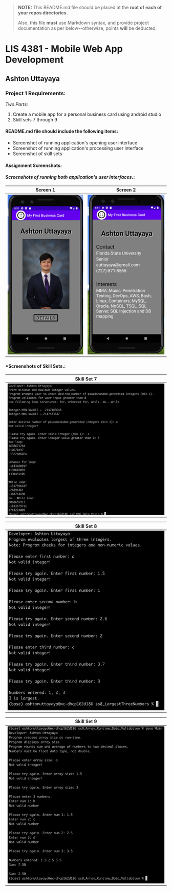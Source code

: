 > **NOTE:** This README.md file should be placed at the **root of each of your repos directories.**
>
>Also, this file **must** use Markdown syntax, and provide project documentation as per below--otherwise, points **will** be deducted.
>

# LIS 4381 - Mobile Web App Development

## Ashton Uttayaya

### Project 1 Requirements:

*Two Parts:*

1. Create a mobile app for a personal business card using android studio
3. Skill sets 7 through 9

#### README.md file should include the following items:

* Screenshot of running application's opening user interface
* Screenshot of running application's processing user interface
* Screenshot of skill sets

#### Assignment Screenshots:

#### *Screenshots of running both application's user interfaces.*:

Screen 1                   |  Screen 2
:-------------------------:|:-------------------------:
![screen_1](img/sc_1.png)  |  ![screen_2](img/sc_2.png)


#### *Screenshots of Skill Sets.:

Skill Set 7                |
:-------------------------:|
![Skill Set 7](img/ss7.png) |

Skill Set 8                |
:-------------------------:|
![Skill Set 8](img/ss8.png) |

Skill Set 9                |
:-------------------------:|
![Skill Set 9](img/ss9.png) |